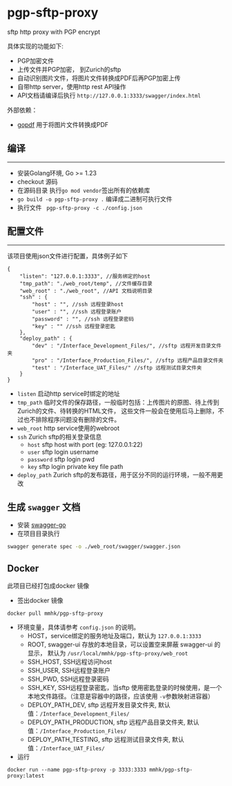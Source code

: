 # pgp-sftp-proxy
sftp http proxy with PGP encrypt


具体实现的功能如下:

- PGP加密文件
- 上传文件并PGP加密， 到Zurich的sftp
- 自动识别图片文件，将图片文件转换成PDF后再PGP加密上传
- 自带http server，使用http rest API操作
- API文档请编译后执行 `http://127.0.0.1:3333/swagger/index.html`

外部依赖：
- [gopdf](https://github.com/signintech/gopdf) 用于将图片文件转换成PDF

## 编译
----
- 安装Golang环境, Go >= 1.23
- checkout 源码
- 在源码目录 执行` go mod vendor `签出所有的依赖库
- ` go build -o pgp-sftp-proxy . ` 编译成二进制可执行文件
- 执行文件 ` pgp-sftp-proxy -c ./config.json`

## 配置文件
----
该项目使用json文件进行配置，具体例子如下

```JS
{
    "listen": "127.0.0.1:3333", //服务绑定的host
    "tmp_path": "./web_root/temp", //文件缓存目录
	"web_root" : "./web_root", //API 文档说明目录
	"ssh" : {
		"host" : "", //ssh 远程登录host
		"user" : "", //ssh 远程登录账户
		"password" : "", //ssh 远程登录密码
		"key" : "" //ssh 远程登录密匙
	},
	"deploy_path" : {
		"dev" : "/Interface_Development_Files/", //sftp 远程开发目录文件夹
		"pro" : "/Interface_Production_Files/", //sftp 远程产品目录文件夹
		"test" : "/Interface_UAT_Files/" //sftp 远程测试目录文件夹
	}
}
```

- `listen` 启动http service时绑定的地址
- `tmp_path` 临时文件的保存路径，一般临时包括：上传图片的原图、待上传到Zurich的文件、待转换的HTML文件，
  这些文件一般会在使用后马上删除，不过也不排除程序问题没有删除的文件。
- `web_root` http service使用的webroot
- `ssh` Zurich sftp的相关登录信息
   - `host` sftp host with port (eg: 127.0.0.1:22)
   - `user` sftp login username
   - `password` sftp login pwd
   - `key` sftp login private key file path
- `deploy_path`  Zurich sftp的发布路径，用于区分不同的运行环境，一般不用更改


## 生成 `swagger` 文档

- 安装 [swagger-go](https://github.com/go-swagger/go-swagger)
- 在项目目录执行
```bash
swagger generate spec -o ./web_root/swagger/swagger.json
```

## Docker

此项目已经打包成docker 镜像

- 签出docker 镜像
```
docker pull mmhk/pgp-sftp-proxy
```
- 环境变量，具体请参考 `config.json` 的说明。
  - HOST，service绑定的服务地址及端口，默认为 `127.0.0.1:3333`
  - ROOT, swagger-ui 存放的本地目录，可以设置空来屏蔽 swagger-ui 的显示， 默认为 `/usr/local/mmhk/pgp-sftp-proxy/web_root`
  - SSH_HOST, SSH远程访问host
  - SSH_USER, SSH远程登录账户
  - SSH_PWD, SSH远程登录密码
  - SSH_KEY, SSH远程登录密匙，当sftp 使用密匙登录的时候使用，是一个本地文件路径。（注意是容器中的路径，应该使用 `-v`参数映射进容器）
  - DEPLOY_PATH_DEV, sftp 远程开发目录文件夹, 默认值：`/Interface_Development_Files/`
  - DEPLOY_PATH_PRODUCTION, sftp 远程产品目录文件夹, 默认值：`/Interface_Production_Files/`
  - DEPLOY_PATH_TESTING, sftp 远程测试目录文件夹, 默认值：`/Interface_UAT_Files/`
- 运行
```
docker run --name pgp-sftp-proxy -p 3333:3333 mmhk/pgp-sftp-proxy:latest
```
